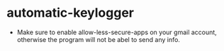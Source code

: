 # automatic-keylogger

- Make sure to enable allow-less-secure-apps on your gmail account, otherwise the program will not be abel to send any info.

